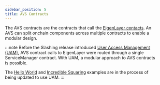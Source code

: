 ```yaml
---
sidebar_position: 5
title: AVS Contracts
---
```


The AVS contracts are the contracts that call the [EigenLayer contacts](eigenlayer-contracts/core-contracts.md). An AVS can split onchain components across
multiple contracts to enable a modular design.

:::note
Before the Slashing release introduced [User Access Management (UAM)](https://github.com/eigenfoundation/ELIPs/blob/main/ELIPs/ELIP-003.md), AVS contract calls to EigenLayer were routed through a
single ServiceManager contract. With UAM, a modular approach to AVS contracts is possible. 

The [Hello World](https://github.com/Layr-Labs/hello-world-avs) and [Incredible Squaring](https://github.com/Layr-Labs/incredible-squaring-avs) examples are in the process of being updated to use UAM.
:::
